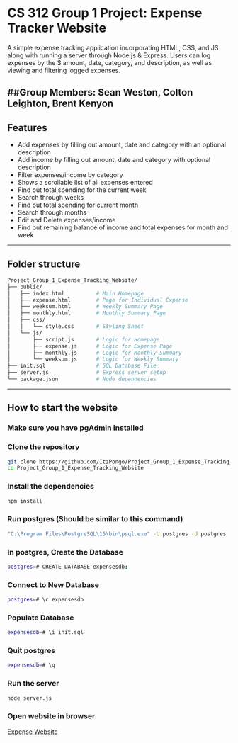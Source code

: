 # CS 312 Group 1 Project: Expense Tracker Website
A simple expense tracking application incorporating HTML, CSS, and JS along with running a server through Node.js & Express. Users can log expenses by the $ amount, date, category, and description, as well as
viewing and filtering logged expenses.

##Group Members: Sean Weston, Colton Leighton, Brent Kenyon
---

## Features
- Add expenses by filling out amount, date and category with an optional description
- Add income by filling out amount, date and category with optional description
- Filter expenses/income by category
- Shows a scrollable list of all expenses entered
- Find out total spending for the current week
- Search through weeks
- Find out total spending for current month
- Search through months
- Edit and Delete expenses/income
- Find out remaining balance of income and total expenses for month and week

---

## Folder structure

```bash
Project_Group_1_Expense_Tracking_Website/
├── public/
│   ├── index.html          # Main Homepage
│   ├── expense.html        # Page for Individual Expense
│   ├── weeksum.html        # Weekly Summary Page
│   ├── monthly.html        # Monthly Summary Page
│   ├── css/
│   │   └── style.css       # Styling Sheet
│   └── js/
│       ├── script.js       # Logic for Homepage
│       ├── expense.js      # Logic for Expense Page
│       ├── monthly.js      # Logic for Monthly Summary
│       └── weeksum.js      # Logic for Weekly Summary
├── init.sql                # SQL Database File
├── server.js               # Express server setup
└── package.json            # Node dependencies
```

---

## How to start the website
### Make sure you have pgAdmin installed
### Clone the repository

```bash
git clone https://github.com/ItzPongo/Project_Group_1_Expense_Tracking_Website.git
cd Project_Group_1_Expense_Tracking_Website
```

### Install the dependencies

```bash
npm install
```

### Run postgres (Should be similar to this command)

```bash
"C:\Program Files\PostgreSQL\15\bin\psql.exe" -U postgres -d postgres
```

### In postgres, Create the Database

```bash
postgres=# CREATE DATABASE expensesdb;
```

### Connect to New Database

```bash
postgres=# \c expensesdb
```

### Populate Database

```bash
expensesdb=# \i init.sql
```

### Quit postgres

```bash
expensesdb=# \q
```

### Run the server

```bash
node server.js
```

### Open website in browser

[Expense Website](http://localhost:4000)
